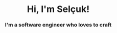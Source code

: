 <h1 align="center">Hi, I'm Selçuk!</h1>
<h3 align="center">I'm a software engineer who loves to craft</h3>
